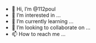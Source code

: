 - 👋 Hi, I’m @112poul
- 👀 I’m interested in ...
- 🌱 I’m currently learning ...
- 💞️ I’m looking to collaborate on ...
- 📫 How to reach me ...

<!---
112poul/112poul is a ✨ special ✨ repository because its `README.md` (this file) appears on your GitHub profile.
You can click the Preview link to take a look at your changes.
--->
